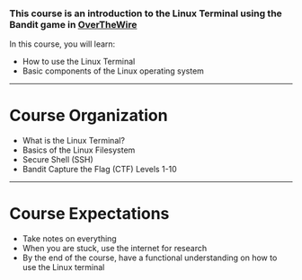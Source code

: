 ### This course is an introduction to the Linux Terminal using the Bandit game in [OverTheWire](https://overthewire.org/wargames/bandit/)

In this course, you will learn:
- How to use the Linux Terminal
- Basic components of the Linux operating system
---
# Course Organization
- What is the Linux Terminal?
- Basics of the Linux Filesystem
- Secure Shell (SSH)
- Bandit Capture the Flag (CTF) Levels 1-10
---
# Course Expectations
- Take notes on everything
- When you are stuck, use the internet for research
- By the end of the course, have a functional understanding on how to use the Linux terminal